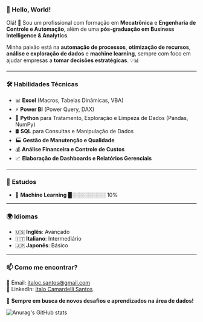 ### 🚀 Hello, World!

Olá! 👋 Sou um profissional com formação em **Mecatrônica** e **Engenharia de Controle e Automação**, além de uma **pós-graduação em Business Intelligence & Analytics**.  

Minha paixão está na **automação de processos**, **otimização de recursos**, **análise e exploração de dados** e **machine learning**, sempre com foco em ajudar empresas a **tomar decisões estratégicas**. 💡📊  

---  

### 🛠️ **Habilidades Técnicas**  

- 📊 **Excel** (Macros, Tabelas Dinâmicas, VBA)  
- ⚡ **Power BI** (Power Query, DAX)  
- 🐍 **Python** para Tratamento, Exploração e Limpeza de Dados (Pandas, NumPy)  
- 🛢️ **SQL** para Consultas e Manipulação de Dados
- 🏭 **Gestão de Manutenção e Qualidade**  
- 💰 **Análise Financeira e Controle de Custos**  
- 📈 **Elaboração de Dashboards e Relatórios Gerenciais**  

---  

### 📖 **Estudos**  

- 🤖 **Machine Learning** █░░░░░░░░░ 10%

---

### 🌍 **Idiomas**  

- 🇺🇸 **Inglês**: Avançado  
- 🇮🇹 **Italiano**: Intermediário  
- 🇯🇵 **Japonês**: Básico  

---  

### 📫 **Como me encontrar?**  

📧 Email: [italoc.santos@gmail.com](mailto:italoc.santos@gmail.com)  
🔗 LinkedIn: [Italo Camardelli Santos](https://www.linkedin.com/in/italocamardelli)

🚀 **Sempre em busca de novos desafios e aprendizados na área de dados!**  

![Anurag's GitHub stats](https://github-readme-stats.vercel.app/api?username=icamardelli&show_icons=true&theme=chartreuse-dark)
